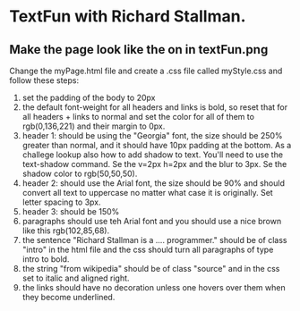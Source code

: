 # TextFun with Richard Stallman.

## Make the page look like the on in textFun.png

Change the myPage.html file and create a .css file called myStyle.css and follow these steps:

1. set the padding of the body to 20px
2. the default font-weight for all headers and links is bold, so reset that for all headers + links to normal and set the color for all of them to rgb(0,136,221) and their margin to 0px.
3. header 1: should be using the "Georgia" font, the size should be 250% greater than normal, and it should have 10px padding at the bottom. As a challege lookup also how to add shadow to text. You'll need to use the text-shadow command. Se the v=2px h=2px and the blur to 3px. Se the shadow color to rgb(50,50,50).
4. header 2: should use the Arial font, the size should be 90% and should convert all text to uppercase no matter what case it is originally. Set letter spacing to 3px.
5. header 3: should be 150%
6. paragraphs should use teh Arial font and you should use a nice brown like this rgb(102,85,68).
7. the sentence "Richard Stallman is a .... programmer." should be of class "intro" in the html file and the css should turn all paragraphs of type intro to bold.
8. the string "from wikipedia" should be of class "source" and in the css set to italic and aligned right.
9. the links should have no decoration unless one hovers over them when they become underlined.

